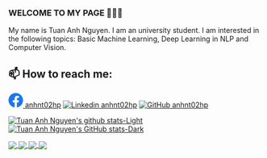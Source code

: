 ### WELCOME TO MY PAGE 👋👋👋
My name is Tuan Anh Nguyen. I am an university student. I am interested in the following topics: Basic Machine Learning, Deep Learning in NLP and Computer Vision.

## 📫 How to reach me: 

[![Facebook](https://github.com/anhnt02hp/anhnt02hp/blob/main/facebook-logo.png) anhnt02hp](https://www.facebook.com/anhnt02)  [![Linkedin](https://i.stack.imgur.com/gVE0j.png) anhnt02hp](https://www.linkedin.com/in/anhnt02hp/)  [![GitHub](https://i.stack.imgur.com/tskMh.png) anhnt02hp](https://github.com/anhnt02hp)  


[![Tuan Anh Nguyen's github stats-Light](https://github-readme-stats.vercel.app/api?username=anhnt02hp&show_icons=true&theme=shadow_green&hide=contribs,prs,issues#gh-light-mode-only)](https://github.com/anuraghazra/github-readme-stats#gh-light-mode-only)
[![Tuan Anh Nguyen's GitHub stats-Dark](https://github-readme-stats.vercel.app/api?username=anhnt02hp&show_icons=true&theme=vue-dark&hide=contribs,prs,issues#gh-dark-mode-only)](https://github.com/anuraghazra/github-readme-stats#gh-dark-mode-only)

  <!-- 1st Repository`  -->
<a href="https://github.com/anhnt02hp/CS229-Fall2018-FullCourse#gh-light-mode-only">
  <img align="center" src="https://github-readme-stats.anuraghazra1.vercel.app/api/pin/?username=anhnt02hp&repo=CS229-Fall2018-FullCourse&theme=swift&icon_color=f05237&title_color=000000&text_color=504B38&border_color=000000" />
</a>    
<a href="https://github.com/anhnt02hp/CS229-Fall2018-FullCourse#gh-dark-mode-only">
  <img align="center" src="https://github-readme-stats.anuraghazra1.vercel.app/api/pin/?username=anhnt02hp&repo=CS229-Fall2018-FullCourse&theme=nord&title_color=bddfff" />
</a>
    <!--------------------->

  <!-- 2nd Repository`  -->
<a href="https://github.com/anhnt02hp/AI-Scientific-Middleware#gh-light-mode-only">
  <img align="center" src="https://github-readme-stats.anuraghazra1.vercel.app/api/pin/?username=anhnt02hp&repo=AI-Scientific-Middleware&theme=swift&icon_color=f05237&title_color=000000&text_color=504B38&border_color=000000" />
</a>    
<a href="https://github.com/anhnt02hp/AI-Scientific-Middleware#gh-dark-mode-only">
  <img align="center" src="https://github-readme-stats.anuraghazra1.vercel.app/api/pin/?username=anhnt02hp&repo=AI-Scientific-Middleware&theme=nord&title_color=bddfff" />
</a>
    <!--------------------->



